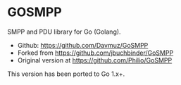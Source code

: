 GOSMPP
======

SMPP and PDU library for Go (Golang).

 * Github: https://github.com/Davmuz/GoSMPP
 * Forked from https://github.com/jbuchbinder/GoSMPP
 * Original version at https://github.com/Philio/GoSMPP

This version has been ported to Go 1.x+.

